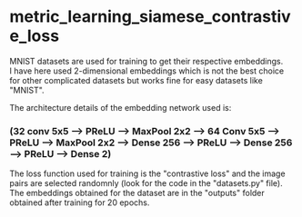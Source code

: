 # metric_learning_siamese_contrastive_loss

MNIST datasets are used for training to get their respective embeddings. <br>
I have here used 2-dimensional embeddings which is not the best choice for other complicated datasets but works fine for easy datasets like "MNIST". <br>

The architecture details of the embedding network used is: <br>
### (32 conv 5x5 --> PReLU --> MaxPool 2x2 --> 64 Conv 5x5 --> PReLU --> MaxPool 2x2 --> Dense 256 --> PReLU --> Dense 256 --> PReLU --> Dense 2) <br>

The loss function used for training is the "contrastive loss" and the image pairs are selected randomnly (look for the code in the "datasets.py" file). The embeddings obtained for the dataset are in the "outputs" folder obtained after training for 20 epochs.
